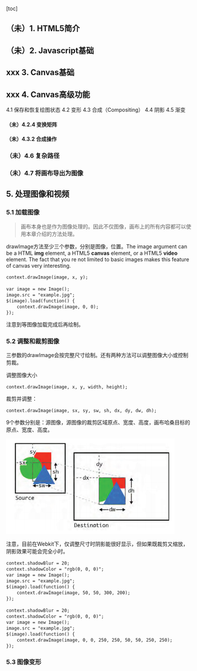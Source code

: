 [toc]

## （未）1. HTML5简介

## （未）2. Javascript基础

## xxx 3. Canvas基础

## xxx 4. Canvas高级功能

4.1 保存和恢复绘图状态
4.2 变形
4.3 合成（Compositing）
4.4 阴影
4.5 渐变

#### （未）4.2.4 变换矩阵

#### （未）4.3.2 合成操作

### （未）4.6 复杂路径

### （未）4.7 将画布导出为图像

## 5. 处理图像和视频

### 5.1 加载图像

> 画布本身也是作为图像处理的。因此不仅图像，画布上的所有内容都可以使用本章介绍的方法处理。

drawImage方法至少三个参数，分别是图像，位置。The image argument can be a HTML **img** element, a HTML5 **canvas** element, or a HTML5 **video** element. The fact that you re not limited to basic images makes this feature of canvas very interesting.

	context.drawImage(image, x, y);

    var image = new Image();
    image.src = "example.jpg";
    $(image).load(function() {
    	context.drawImage(image, 0, 0);
    });

注意到等图像加载完成后再绘制。

### 5.2 调整和裁剪图像

三参数的drawImage会按完整尺寸绘制。还有两种方法可以调整图像大小或控制剪裁。

调整图像大小

	context.drawImage(image, x, y, width, height);

裁剪并调整：

	context.drawImage(image, sx, sy, sw, sh, dx, dy, dw, dh);

9个参数分别是：源图像，源图像的裁剪区域原点、宽度、高度，画布哈桑目标的原点、宽度、高度。

![](draw-image.png)

注意，目前在Webkit下，仅调整尺寸时阴影能很好显示，但如果既裁剪又缩放，阴影效果可能会完全小时。

    context.shadowBlur = 20;
    context.shadowColor = "rgb(0, 0, 0)";
    var image = new Image();
    image.src = "example.jpg";
    $(image).load(function() {
    	context.drawImage(image, 50, 50, 300, 200);
    });

    context.shadowBlur = 20;
    context.shadowColor = "rgb(0, 0, 0)";
    var image = new Image();
    image.src = "example.jpg";
    $(image).load(function() {
    	context.drawImage(image, 0, 0, 250, 250, 50, 50, 250, 250);
    });

### 5.3 图像变形



